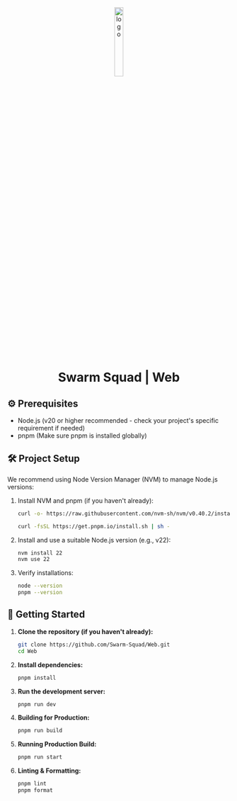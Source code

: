 <div align="center">
<img src="./public/favicon.ico" width=20% alt="logo">
<h1>Swarm Squad | Web</h1>
</div>

## ⚙️ Prerequisites

- Node.js (v20 or higher recommended - check your project's specific requirement if needed)
- pnpm (Make sure pnpm is installed globally)

## 🛠️ Project Setup

We recommend using Node Version Manager (NVM) to manage Node.js versions:

1.  Install NVM and pnpm (if you haven't already):

    ```bash
    curl -o- https://raw.githubusercontent.com/nvm-sh/nvm/v0.40.2/install.sh | bash

    curl -fsSL https://get.pnpm.io/install.sh | sh -
    ```

2.  Install and use a suitable Node.js version (e.g., v22):

    ```bash
    nvm install 22
    nvm use 22
    ```

3.  Verify installations:
    ```bash
    node --version
    pnpm --version
    ```

## 🚀 Getting Started

1.  **Clone the repository (if you haven't already):**

    ```bash
    git clone https://github.com/Swarm-Squad/Web.git
    cd Web
    ```

2.  **Install dependencies:**

    ```bash
    pnpm install
    ```

3.  **Run the development server:**

    ```bash
    pnpm run dev
    ```

4.  **Building for Production:**

    ```bash
    pnpm run build
    ```

5.  **Running Production Build:**
    ```bash
    pnpm run start
    ```
6.  **Linting & Formatting:**
    ```bash
    pnpm lint
    pnpm format
    ```
